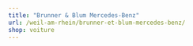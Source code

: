 ```yaml
---
title: "Brunner & Blum Mercedes-Benz"
url: /weil-am-rhein/brunner-et-blum-mercedes-benz/
shop: voiture
---
```

